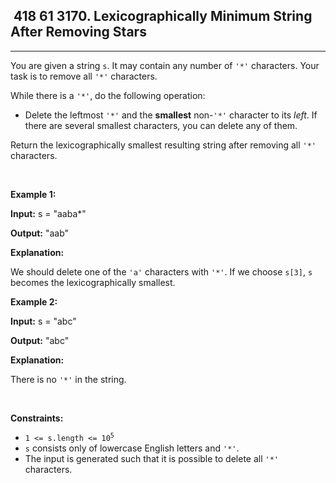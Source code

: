 <h2> 418 61
3170. Lexicographically Minimum String After Removing Stars</h2><hr><div><p>You are given a string <code>s</code>. It may contain any number of <code>'*'</code> characters. Your task is to remove all <code>'*'</code> characters.</p>

<p>While there is a <code>'*'</code>, do the following operation:</p>

<ul>
	<li>Delete the leftmost <code>'*'</code> and the <strong>smallest</strong> non-<code>'*'</code> character to its <em>left</em>. If there are several smallest characters, you can delete any of them.</li>
</ul>

<p>Return the <span data-keyword="lexicographically-smaller-string">lexicographically smallest</span> resulting string after removing all <code>'*'</code> characters.</p>

<p>&nbsp;</p>
<p><strong class="example">Example 1:</strong></p>

<div class="example-block">
<p><strong>Input:</strong> <span class="example-io">s = "aaba*"</span></p>

<p><strong>Output:</strong> <span class="example-io">"aab"</span></p>

<p><strong>Explanation:</strong></p>

<p>We should delete one of the <code>'a'</code> characters with <code>'*'</code>. If we choose <code>s[3]</code>, <code>s</code> becomes the lexicographically smallest.</p>
</div>

<p><strong class="example">Example 2:</strong></p>

<div class="example-block">
<p><strong>Input:</strong> <span class="example-io">s = "abc"</span></p>

<p><strong>Output:</strong> <span class="example-io">"abc"</span></p>

<p><strong>Explanation:</strong></p>

<p>There is no <code>'*'</code> in the string.<!-- notionvc: ff07e34f-b1d6-41fb-9f83-5d0ba3c1ecde --></p>
</div>

<p>&nbsp;</p>
<p><strong>Constraints:</strong></p>

<ul>
	<li><code>1 &lt;= s.length &lt;= 10<sup>5</sup></code></li>
	<li><code>s</code> consists only of lowercase English letters and <code>'*'</code>.</li>
	<li>The input is generated such that it is possible to delete all <code>'*'</code> characters.</li>
</ul>
</div>